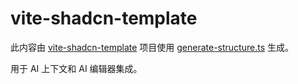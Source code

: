 # vite-shadcn-template

此内容由 [vite-shadcn-template](../../apps/vite-shadcn-template) 项目使用 [generate-structure.ts](../../apps/vite-shadcn-template/generate-structure.ts) 生成。

用于 AI 上下文和 AI 编辑器集成。